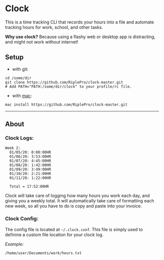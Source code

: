 # Clock

This is a time tracking CLI that records your hours into a file and automate tracking hours for work, school, and other tasks.

**Why use clock?** Because using a flashy web or desktop app is distracting, and might not work without internet!

## Setup
 - with git:
```
cd /some/dir
git clone https://github.com/RiplePro/clock-master.git
# Add PATH="PATH:/some/dir/clock" to your profile/rc file.
```
 - with [mac](https://github.com/Macuyler/mac/blob/master/mac):
```
mac install https://github.com/RiplePro/clock-master.git
```

----------

## About
### Clock Logs:
```
Week 2:
  01/05/20: 0:00:00HR
  01/06/20: 3:53:00HR
  01/07/20: 4:45:00HR
  01/08/20: 1:42:00HR
  01/09/20: 3:49:00HR
  01/10/20: 2:21:00HR
  01/11/20: 1:22:00HR

  Total = 17:52:00HR
```
Clock will take care of logging how many hours you work each day, and giving you a weekly total. It will automatically take care of formatting each new week, so all you have to do is copy and paste into your invoice.

### Clock Config:
The config file is located at `~/.clock.conf`. This file is simply used to definine a custom file location for your clock log.

*Example:*
```
/home/user/Documents/work/hours.txt
```
